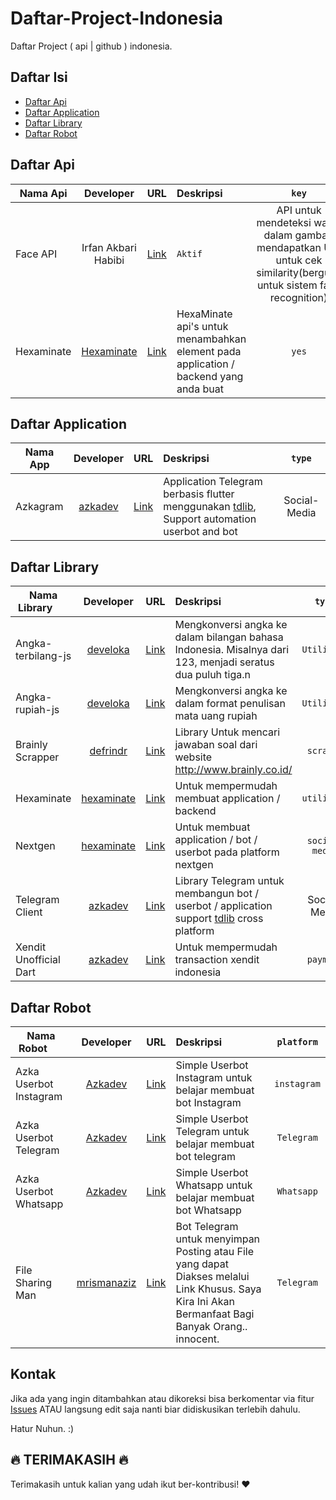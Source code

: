 # Daftar-Project-Indonesia

Daftar Project ( api | github ) indonesia.



## Daftar Isi 

- [Daftar Api](#daftar-api)
- [Daftar Application](#daftar-application)
- [Daftar Library](#daftar-library)
- [Daftar Robot](#daftar-robot)

## Daftar Api

| Nama Api        | Developer | URL | Deskripsi | `key` |
| --------------- |:---------:|:---:|:----------|:------:|
| Face API | Irfan Akbari Habibi | [Link](https://github.com/Irfanakbari/face-recognition) | `Aktif` |  API untuk mendeteksi wajah dalam gambar, mendapatkan UID untuk cek similarity(berguna untuk sistem face recognition) | Tidak |
| Hexaminate | [Hexaminate](https://github.com/hexaminate) | [Link](https://github.com/hexaminate) | HexaMinate api's untuk menambahkan element pada application / backend yang anda buat | `yes` |


## Daftar Application

| Nama App        | Developer | URL | Deskripsi | `type` |
| --------------- |:---------:|:---:|:----------|:------:| 
| Azkagram | [azkadev](https://github.com/azkadev) | [Link](https://github.com/azkadev/azkagram) | Application Telegram berbasis flutter menggunakan [tdlib](https://github.com/tdlib/td), Support automation userbot and bot | Social-Media |


## Daftar Library
| Nama Library        | Developer | URL | Deskripsi | `type` | 
| --------------- |:---------:|:---:|:----------|:------:| 
| Angka-terbilang-js | [develoka](https://github.com/develoka) | [Link](https://github.com/develoka/angka-terbilang-js) | Mengkonversi angka ke dalam bilangan bahasa Indonesia. Misalnya dari 123, menjadi seratus dua puluh tiga.n| `Utilities` |
| Angka-rupiah-js | [develoka](https://github.com/develoka) | [Link](https://github.com/develoka/angka-rupiah-js) | Mengkonversi angka ke dalam format penulisan mata uang rupiah | `Utilities` |
| Brainly Scrapper | [defrindr](https://github.com/defrindr) | [Link](https://github.com/defrindr/brainly-scraper) | Library Untuk mencari jawaban soal dari website http://www.brainly.co.id/ | `scraper` | 
| Hexaminate | [hexaminate](https://github.com/hexaminate) | [Link](https://github.com/HexaMinate/HexaMinate/tree/main/library/hexaminate) | Untuk mempermudah membuat application / backend | `utilities` |
| Nextgen | [hexaminate](https://github.com/hexaminate) | [Link](https://github.com/HexaMinate/HexaMinate/tree/main/library/nextgen) | Untuk membuat application / bot / userbot pada platform nextgen | `social-media` | 
| Telegram Client | [azkadev](https://github.com/azkadev) | [Link](https://github.com/azkadev/telegram_client) | Library Telegram untuk membangun bot / userbot / application support [tdlib](https://github.com/tdlib/td) cross platform | Social-Media | 
| Xendit Unofficial Dart | [azkadev](https://github.com/azkadev) | [Link](https://github.com/azkadev/xendit) | Untuk mempermudah transaction xendit indonesia | `payment` | 


## Daftar Robot
| Nama Robot        | Developer | URL | Deskripsi | `platform` | 
| --------------- |:---------:|:---:|:----------|:------:| 
| Azka Userbot Instagram | [Azkadev](https://github.com/azkadev) | [Link](https://github.com/azkadev/azka-userbot-instagram) | Simple Userbot Instagram untuk belajar membuat bot Instagram | `instagram` | 
| Azka Userbot Telegram | [Azkadev](https://github.com/azkadev) | [Link](https://github.com/azkadev/azka-userbot-telegram) | Simple Userbot Telegram untuk belajar membuat bot telegram | `Telegram` | 
| Azka Userbot Whatsapp | [Azkadev](https://github.com/azkadev) | [Link](https://github.com/azkadev/azka-userbot-whatsapp) | Simple Userbot Whatsapp untuk belajar membuat bot Whatsapp | `Whatsapp` | 
| File Sharing Man | [mrismanaziz](https://github.com/mrismanaziz) | [Link](https://github.com/mrismanaziz/File-Sharing-Man) | Bot Telegram untuk menyimpan Posting atau File yang dapat Diakses melalui Link Khusus. Saya Kira Ini Akan Bermanfaat Bagi Banyak Orang.. innocent. | `Telegram` | 



## Kontak

Jika ada yang ingin ditambahkan atau dikoreksi bisa berkomentar via fitur [Issues](https://github.com/farizdotid/DAFTAR-API-LOKAL-INDONESIA/issues) ATAU langsung edit saja nanti biar didiskusikan terlebih dahulu.

Hatur Nuhun. :)

## :fire: TERIMAKASIH :fire:

Terimakasih untuk kalian yang udah ikut ber-kontribusi! :heart:
